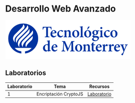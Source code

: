 # Desarrollo Web Avanzado

![Tec de Monterrey](/images/logotecmty.png)

## Laboratorios
| Laboratorio | Tema        | Recursos |
| ----- | ----------- |---- |
|   1   | Encriptación CryptoJS |  [Laboratorio](/encriptacion.md) |

